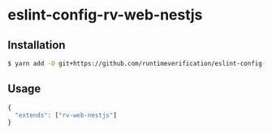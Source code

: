 # eslint-config-rv-web-nestjs

## Installation

```sh
$ yarn add -D git+https://github.com/runtimeverification/eslint-config-rv-web-nestjs.git#master
```

## Usage

```javascript
{
  "extends": ["rv-web-nestjs"]
}
```